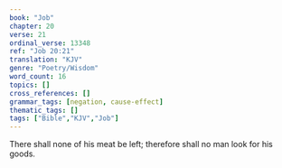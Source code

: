 ```yaml
---
book: "Job"
chapter: 20
verse: 21
ordinal_verse: 13348
ref: "Job 20:21"
translation: "KJV"
genre: "Poetry/Wisdom"
word_count: 16
topics: []
cross_references: []
grammar_tags: [negation, cause-effect]
thematic_tags: []
tags: ["Bible","KJV","Job"]
---
```

There shall none of his meat be left; therefore shall no man look for his goods.
